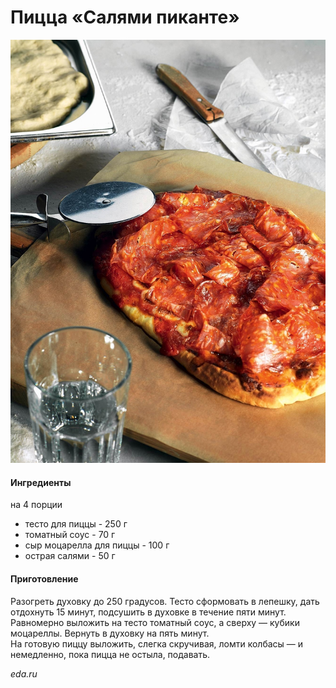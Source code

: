 ﻿---
image: ../pics/picca-saljami-pikante_35394_photo_23767.jpg
---
# Пицца «Салями пиканте»

![Пицца «Салями пиканте»](../pics/picca-saljami-pikante_35394_photo_23767.jpg)

#### Ингредиенты
на 4 порции

* тесто для пиццы - 250 г
* томатный соус - 70 г
* сыр моцарелла для пиццы - 100 г
* острая салями - 50 г

#### Приготовление

Разогреть духовку до 250 градусов.
Тесто сформовать в лепешку, дать отдохнуть 15 минут, подсушить в духовке в течение пяти минут.  
Равномерно выложить на тесто томатный соус, а сверху — кубики моцареллы. Вернуть в духовку на пять минут.  
На готовую пиццу выложить, слегка скручивая, ломти колбасы — и немедленно, пока пицца не остыла, подавать.

*eda.ru*
